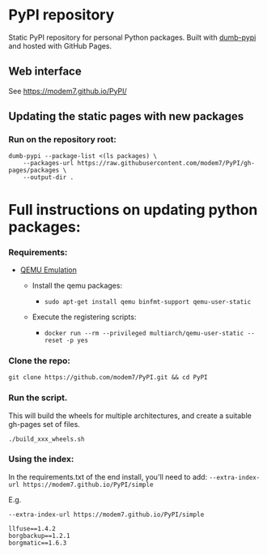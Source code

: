 # PyPI repository

Static PyPI repository for personal Python packages. Built with [dumb-pypi](https://github.com/chriskuehl/dumb-pypi) and hosted with GitHub Pages.

## Web interface

See https://modem7.github.io/PyPI/

## Updating the static pages with new packages

### Run on the repository root:

```
dumb-pypi --package-list <(ls packages) \
    --packages-url https://raw.githubusercontent.com/modem7/PyPI/gh-pages/packages \
    --output-dir .
```

# Full instructions on updating python packages:

### Requirements:
- [QEMU Emulation](https://www.stereolabs.com/docs/docker/building-arm-container-on-x86/#setting-up-arm-emulation-on-x86)
  - Install the qemu packages:
    - `sudo apt-get install qemu binfmt-support qemu-user-static`

  - Execute the registering scripts:
    - `docker run --rm --privileged multiarch/qemu-user-static --reset -p yes`

### Clone the repo:
`git clone https://github.com/modem7/PyPI.git && cd PyPI`

### Run the script. 
This will build the wheels for multiple architectures, and create a suitable gh-pages set of files.

`./build_xxx_wheels.sh`

### Using the index:
In the requirements.txt of the end install, you'll need to add: `--extra-index-url https://modem7.github.io/PyPI/simple`

E.g.

```
--extra-index-url https://modem7.github.io/PyPI/simple

llfuse==1.4.2
borgbackup==1.2.1
borgmatic==1.6.3
```
